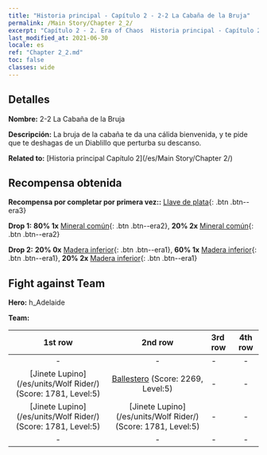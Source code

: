 ```yaml
---
title: "Historia principal - Capítulo 2 - 2-2 La Cabaña de la Bruja"
permalink: /Main Story/Chapter 2_2/
excerpt: "Capítulo 2 - 2. Era of Chaos  Historia principal - Capítulo 2_2. 2-2 La Cabaña de la Bruja"
last_modified_at: 2021-06-30
locale: es
ref: "Chapter 2_2.md"
toc: false
classes: wide
---
```


## Detalles

 **Nombre:** 2-2 La Cabaña de la Bruja

 **Descripción:** La bruja de la cabaña te da una cálida bienvenida, y te pide que te deshagas de un Diablillo que perturba su descanso.

 **Related to:** [Historia principal Capítulo 2](/es/Main Story/Chapter 2/)

## Recompensa obtenida

 **Recompensa por completar por primera vez::** [Llave de plata](/ItemsES/con_693/){: .btn .btn--era3}

 **Drop 1:** **80% 1x** [Mineral común](/ItemsES/mat_6/){: .btn .btn--era2}, **20% 2x** [Mineral común](/ItemsES/mat_6/){: .btn .btn--era2}

 **Drop 2:** **20% 0x** [Madera inferior](/ItemsES/mat_1/){: .btn .btn--era1}, **60% 1x** [Madera inferior](/ItemsES/mat_1/){: .btn .btn--era1}, **20% 2x** [Madera inferior](/ItemsES/mat_1/){: .btn .btn--era1}


## Fight against Team
 **Hero:** h_Adelaide

 **Team:**


  | 1st row | 2nd row | 3rd row | 4th row |
  |:----:|:----:|:----|:----:|
  | - | - | - | - |
  | [Jinete Lupino](/es/units/Wolf Rider/) (Score: 1781, Level:5)  | [Ballestero](/es/units/Marksman/) (Score: 2269, Level:5)  | - | - |
  | [Jinete Lupino](/es/units/Wolf Rider/) (Score: 1781, Level:5)  | [Jinete Lupino](/es/units/Wolf Rider/) (Score: 1781, Level:5)  | - | - |
  | - | - | - | - |


